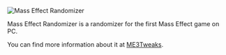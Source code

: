 ![Mass Effect Randomizer](https://i.imgur.com/wLs3UkM.png "Banner image")

Mass Effect Randomizer is a randomizer for the first Mass Effect game on PC.

You can find more information about it at [ME3Tweaks](https://me3tweaks.com/masseffectrandomizer).
